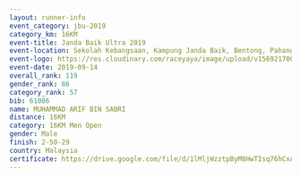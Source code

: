 ```yaml
---
layout: runner-info 
event_category: jbu-2019 
category_km: 16KM 
event-title: Janda Baik Ultra 2019
event-location: Sekolah Kebangsaan, Kampung Janda Baik, Bentong, Pahang, Malaysia 
event-logo: https://res.cloudinary.com/raceyaya/image/upload/v1569217009/logo/janda-baik_vch1pc.jpg 
event-date: 2019-09-14 
overall_rank: 119
gender_rank: 86
category_rank: 57
bib: 61086
name: MUHAMMAD ARIF BIN SABRI
distance: 16KM
category: 16KM Men Open
gender: Male
finish: 2-50-29
country: Malaysia
certificate: https://drive.google.com/file/d/1lMljWzztpByM8HwTIsq76hCxACvwHvVU/view?usp=sharing
---
```

